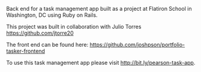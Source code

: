 Back end for a task management app built as a project at Flatiron School in Washington, DC using Ruby on Rails.

This project was built in collaboration with Julio Torres https://github.com/jtorre20

The front end can be found here: https://github.com/joshpson/portfolio-tasker-frontend

To use this task management app please visit http://bit.ly/pearson-task-app.
